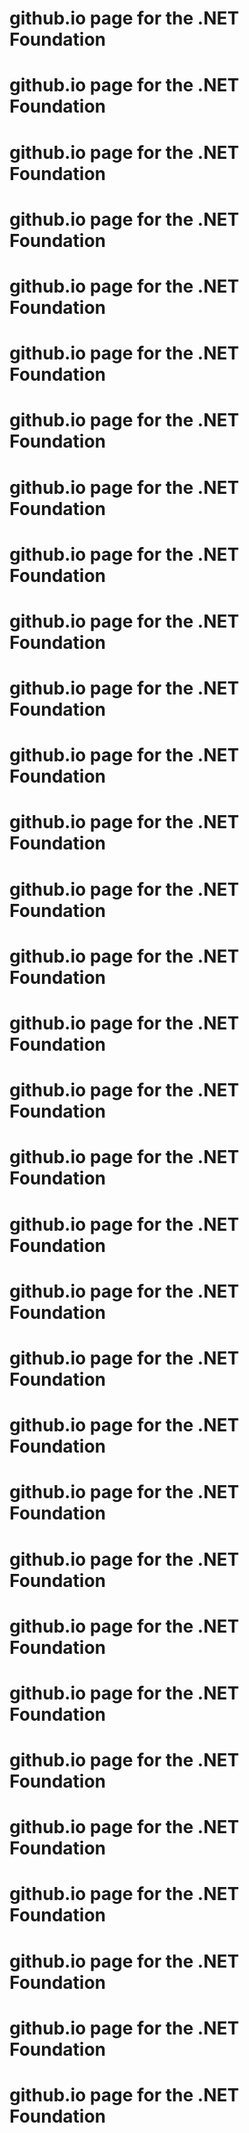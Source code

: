 # github.io page for the .NET Foundation
# github.io page for the .NET Foundation
# github.io page for the .NET Foundation
# github.io page for the .NET Foundation
# github.io page for the .NET Foundation
# github.io page for the .NET Foundation
# github.io page for the .NET Foundation
# github.io page for the .NET Foundation
# github.io page for the .NET Foundation
# github.io page for the .NET Foundation
# github.io page for the .NET Foundation
# github.io page for the .NET Foundation
# github.io page for the .NET Foundation
# github.io page for the .NET Foundation
# github.io page for the .NET Foundation
# github.io page for the .NET Foundation
# github.io page for the .NET Foundation
# github.io page for the .NET Foundation
# github.io page for the .NET Foundation
# github.io page for the .NET Foundation
# github.io page for the .NET Foundation
# github.io page for the .NET Foundation
# github.io page for the .NET Foundation
# github.io page for the .NET Foundation
# github.io page for the .NET Foundation
# github.io page for the .NET Foundation
# github.io page for the .NET Foundation
# github.io page for the .NET Foundation
# github.io page for the .NET Foundation
# github.io page for the .NET Foundation
# github.io page for the .NET Foundation
# github.io page for the .NET Foundation

